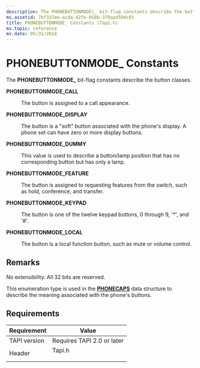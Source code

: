 ```yaml
---
description: The PHONEBUTTONMODE\_ bit-flag constants describe the button classes.
ms.assetid: 7bf337ee-acda-42fe-b50b-370aad50dc03
title: PHONEBUTTONMODE_ Constants (Tapi.h)
ms.topic: reference
ms.date: 05/31/2018
---
```


# PHONEBUTTONMODE\_ Constants

The **PHONEBUTTONMODE\_** bit-flag constants describe the button classes.

<dl> <dt>

<span id="PHONEBUTTONMODE_CALL"></span><span id="phonebuttonmode_call"></span>**PHONEBUTTONMODE\_CALL**
</dt> <dd> <dl> <dt>



The button is assigned to a call appearance.


</dt> </dl> </dd> <dt>

<span id="PHONEBUTTONMODE_DISPLAY"></span><span id="phonebuttonmode_display"></span>**PHONEBUTTONMODE\_DISPLAY**
</dt> <dd> <dl> <dt>



The button is a "soft" button associated with the phone's display. A phone set can have zero or more display buttons.


</dt> </dl> </dd> <dt>

<span id="PHONEBUTTONMODE_DUMMY"></span><span id="phonebuttonmode_dummy"></span>**PHONEBUTTONMODE\_DUMMY**
</dt> <dd> <dl> <dt>



This value is used to describe a button/lamp position that has no corresponding button but has only a lamp.


</dt> </dl> </dd> <dt>

<span id="PHONEBUTTONMODE_FEATURE"></span><span id="phonebuttonmode_feature"></span>**PHONEBUTTONMODE\_FEATURE**
</dt> <dd> <dl> <dt>



The button is assigned to requesting features from the switch, such as hold, conference, and transfer.


</dt> </dl> </dd> <dt>

<span id="PHONEBUTTONMODE_KEYPAD"></span><span id="phonebuttonmode_keypad"></span>**PHONEBUTTONMODE\_KEYPAD**
</dt> <dd> <dl> <dt>



The button is one of the twelve keypad buttons, 0 through 9, '\*', and '\#'.


</dt> </dl> </dd> <dt>

<span id="PHONEBUTTONMODE_LOCAL"></span><span id="phonebuttonmode_local"></span>**PHONEBUTTONMODE\_LOCAL**
</dt> <dd> <dl> <dt>



The button is a local function button, such as mute or volume control.


</dt> </dl> </dd> </dl>

## Remarks

No extensibility. All 32 bits are reserved.

This enumeration type is used in the [**PHONECAPS**](/windows/desktop/api/Tapi/ns-tapi-phonecaps) data structure to describe the meaning associated with the phone's buttons.

## Requirements



| Requirement | Value |
|-------------------------|-----------------------------------------------------------------------------------|
| TAPI version<br/> | Requires TAPI 2.0 or later<br/>                                             |
| Header<br/>       | <dl> <dt>Tapi.h</dt> </dl> |



 

 




